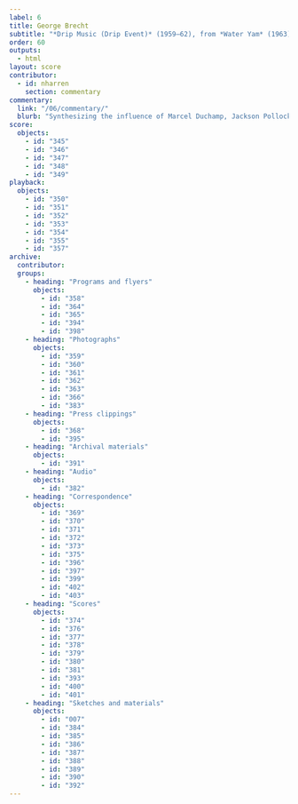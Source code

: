 ```yaml
---
label: 6
title: George Brecht
subtitle: "*Drip Music (Drip Event)* (1959–62), from *Water Yam* (1963)"
order: 60
outputs: 
  - html
layout: score
contributor:
  - id: nharren
    section: commentary
commentary:
  link: "/06/commentary/"
  blurb: "Synthesizing the influence of Marcel Duchamp, Jackson Pollock, and John Cage, Fluxus artist George Brecht’s watershed event score *Drip Music (Drip Event)* helped catalyze a new wave of experimental notation that abandoned the look of staff notation in favor of the ambiguous poetics of the written word. A full digital edition of *Water Yam* invites users to manipulate and compare dozens of Brecht’s event scores: playful instructions for live performance or private meditation that cultivate the “virtuoso listener” for whom “all sound may be music.”"
score:
  objects:
    - id: "345"
    - id: "346"
    - id: "347"
    - id: "348"
    - id: "349"
playback:
  objects:
    - id: "350"
    - id: "351"
    - id: "352"
    - id: "353"
    - id: "354"
    - id: "355"
    - id: "357"
archive: 
  contributor:
  groups:
    - heading: "Programs and flyers"
      objects:
        - id: "358"
        - id: "364"
        - id: "365"
        - id: "394"
        - id: "398"
    - heading: "Photographs"
      objects:
        - id: "359"
        - id: "360"
        - id: "361"
        - id: "362"
        - id: "363"
        - id: "366"
        - id: "383"
    - heading: "Press clippings"
      objects:
        - id: "368"
        - id: "395"
    - heading: "Archival materials"
      objects:
        - id: "391"
    - heading: "Audio"
      objects:
        - id: "382"
    - heading: "Correspondence"
      objects:
        - id: "369"
        - id: "370"
        - id: "371"
        - id: "372"
        - id: "373"
        - id: "375"
        - id: "396"
        - id: "397"
        - id: "399"
        - id: "402"
        - id: "403"
    - heading: "Scores"
      objects:
        - id: "374"
        - id: "376"
        - id: "377"
        - id: "378"
        - id: "379"
        - id: "380"
        - id: "381"
        - id: "393"
        - id: "400"
        - id: "401"
    - heading: "Sketches and materials"
      objects:
        - id: "007"
        - id: "384"
        - id: "385"
        - id: "386"
        - id: "387"
        - id: "388"
        - id: "389"
        - id: "390"
        - id: "392"
---
```

